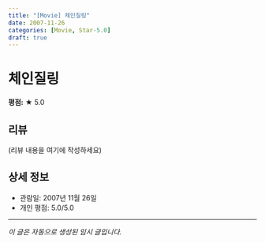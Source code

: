 ```yaml
---
title: "[Movie] 체인질링"
date: 2007-11-26
categories: [Movie, Star-5.0]
draft: true
---
```


# 체인질링

**평점:** ★ 5.0

## 리뷰

(리뷰 내용을 여기에 작성하세요)

## 상세 정보

- 관람일: 2007년 11월 26일
- 개인 평점: 5.0/5.0

---

*이 글은 자동으로 생성된 임시 글입니다.*
